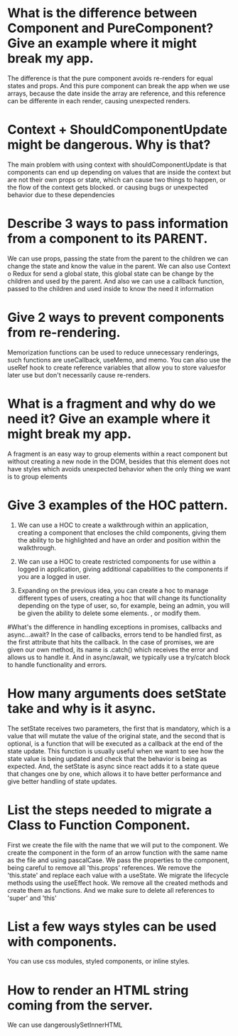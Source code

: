 # What is the difference between Component and PureComponent? Give an example where it might break my app.

The difference is that the pure component avoids re-renders for equal states and props. And this pure component can break the app when we use arrays, because the date inside the array are reference, and this reference can be differente in each render, causing unexpected renders.

# Context + ShouldComponentUpdate might be dangerous. Why is that?

The main problem with using context with shouldComponentUpdate is that components can end up depending on values ​​that are inside the context but are not their own props or state, which can cause two things to happen, or the flow of the context gets blocked. or causing bugs or unexpected behavior due to these dependencies

# Describe 3 ways to pass information from a component to its PARENT.

We can use props, passing the state from the parent to the children we can change the state and know the value in the parent. We can also use Context o Redux for send a global state, this global state can be change by the children and used by the parent. And also we can use a callback function, passed to the children and used inside to know the need it information

# Give 2 ways to prevent components from re-rendering.

Memorization functions can be used to reduce unnecessary renderings, such functions are useCallback, useMemo, and memo.
You can also use the useRef hook to create reference variables that allow you to store values ​​for later use but don't necessarily cause re-renders.

# What is a fragment and why do we need it? Give an example where it might break my app.

A fragment is an easy way to group elements within a react component but without creating a new node in the DOM, besides that this element does not have styles which avoids unexpected behavior when the only thing we want is to group elements

# Give 3 examples of the HOC pattern.

1. We can use a HOC to create a walkthrough within an application, creating a component that encloses the child components, giving them the ability to be highlighted and have an order and position within the walkthrough.

2. We can use a HOC to create restricted components for use within a logged in application, giving additional capabilities to the components if you are a logged in user.

3. Expanding on the previous idea, you can create a hoc to manage different types of users, creating a hoc that will change its functionality depending on the type of user, so, for example, being an admin, you will be given the ability to delete some elements. , or modify them.

#What's the difference in handling exceptions in promises, callbacks and async...await?
In the case of callbacks, errors tend to be handled first, as the first attribute that hits the callback.
In the case of promises, we are given our own method, its name is .catch() which receives the error and allows us to handle it.
And in async/await, we typically use a try/catch block to handle functionality and errors.

# How many arguments does setState take and why is it async.

The setState receives two parameters, the first that is mandatory, which is a value that will mutate the value of the original state, and the second that is optional, is a function that will be executed as a callback at the end of the state update. This function is usually useful when we want to see how the state value is being updated and check that the behavior is being as expected.
And, the setState is async since react adds it to a state queue that changes one by one, which allows it to have better performance and give better handling of state updates.

# List the steps needed to migrate a Class to Function Component.

First we create the file with the name that we will put to the component.
We create the component in the form of an arrow function with the same name as the file and using pascalCase.
We pass the properties to the component, being careful to remove all 'this.props' references.
We remove the 'this.state' and replace each value with a useState.
We migrate the lifecycle methods using the useEffect hook.
We remove all the created methods and create them as functions.
And we make sure to delete all references to 'super' and 'this'

# List a few ways styles can be used with components.

You can use css modules, styled components, or inline styles.

# How to render an HTML string coming from the server.

We can use dangerouslySetInnerHTML

